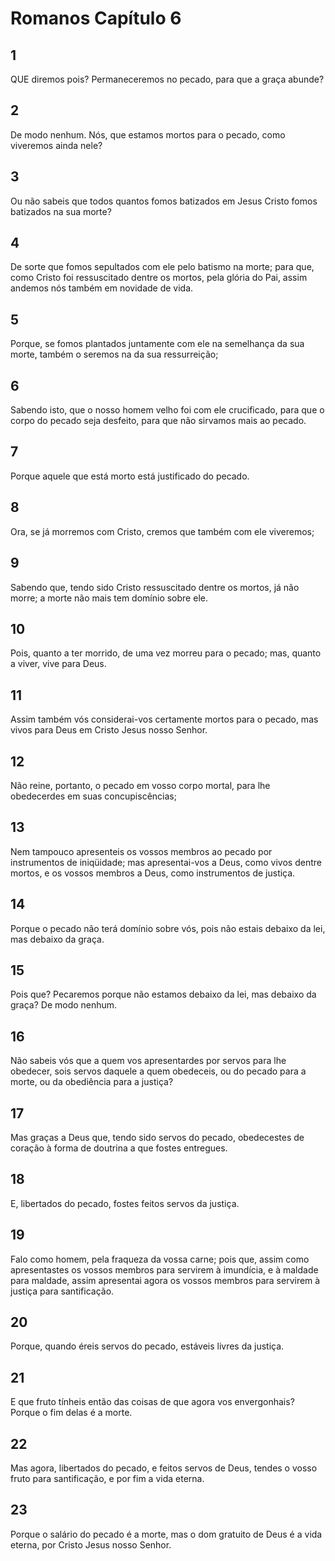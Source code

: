 # Romanos Capítulo 6

## 1
QUE diremos pois? Permaneceremos no pecado, para que a graça abunde?

## 2
De modo nenhum. Nós, que estamos mortos para o pecado, como viveremos ainda nele?

## 3
Ou não sabeis que todos quantos fomos batizados em Jesus Cristo fomos batizados na sua morte?

## 4
De sorte que fomos sepultados com ele pelo batismo na morte; para que, como Cristo foi ressuscitado dentre os mortos, pela glória do Pai, assim andemos nós também em novidade de vida.

## 5
Porque, se fomos plantados juntamente com ele na semelhança da sua morte, também o seremos na da sua ressurreição;

## 6
Sabendo isto, que o nosso homem velho foi com ele crucificado, para que o corpo do pecado seja desfeito, para que não sirvamos mais ao pecado.

## 7
Porque aquele que está morto está justificado do pecado.

## 8
Ora, se já morremos com Cristo, cremos que também com ele viveremos;

## 9
Sabendo que, tendo sido Cristo ressuscitado dentre os mortos, já não morre; a morte não mais tem domínio sobre ele.

## 10
Pois, quanto a ter morrido, de uma vez morreu para o pecado; mas, quanto a viver, vive para Deus.

## 11
Assim também vós considerai-vos certamente mortos para o pecado, mas vivos para Deus em Cristo Jesus nosso Senhor.

## 12
Não reine, portanto, o pecado em vosso corpo mortal, para lhe obedecerdes em suas concupiscências;

## 13
Nem tampouco apresenteis os vossos membros ao pecado por instrumentos de iniqüidade; mas apresentai-vos a Deus, como vivos dentre mortos, e os vossos membros a Deus, como instrumentos de justiça.

## 14
Porque o pecado não terá domínio sobre vós, pois não estais debaixo da lei, mas debaixo da graça.

## 15
Pois que? Pecaremos porque não estamos debaixo da lei, mas debaixo da graça? De modo nenhum.

## 16
Não sabeis vós que a quem vos apresentardes por servos para lhe obedecer, sois servos daquele a quem obedeceis, ou do pecado para a morte, ou da obediência para a justiça?

## 17
Mas graças a Deus que, tendo sido servos do pecado, obedecestes de coração à forma de doutrina a que fostes entregues.

## 18
E, libertados do pecado, fostes feitos servos da justiça.

## 19
Falo como homem, pela fraqueza da vossa carne; pois que, assim como apresentastes os vossos membros para servirem à imundícia, e à maldade para maldade, assim apresentai agora os vossos membros para servirem à justiça para santificação.

## 20
Porque, quando éreis servos do pecado, estáveis livres da justiça.

## 21
E que fruto tínheis então das coisas de que agora vos envergonhais? Porque o fim delas é a morte.

## 22
Mas agora, libertados do pecado, e feitos servos de Deus, tendes o vosso fruto para santificação, e por fim a vida eterna.

## 23
Porque o salário do pecado é a morte, mas o dom gratuito de Deus é a vida eterna, por Cristo Jesus nosso Senhor.

